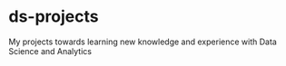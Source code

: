 # ds-projects
My projects towards learning new knowledge and experience with Data Science and Analytics

